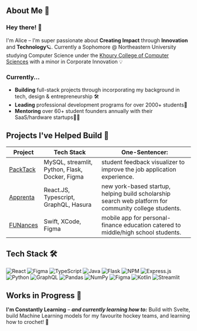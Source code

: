 ## About Me 🏹
### Hey there! 👋
I'm Alice – I'm super passionate about **Creating Impact** through **Innovation** and **Technology**🪐.
Currently a Sophomore @ Northeastern University studying Computer Science under the [Khoury College of Computer Sciences](https://www.khoury.northeastern.edu/) with a minor in Corporate Innovation 💡
### Currently...
- **Building** full-stack projects through incorporating my background in tech, design & entrepreneurship 🛠️
- **Leading** professional development programs for over 2000+ students👀
- **Mentoring** over 60+ student founders annually with their SaaS/hardware startups👩‍💻

## Projects I've Helped Build 📓 
| Project | Tech Stack | One-Sentencer: | 
|-------|--------| ----------|
|[PackTack](https://github.com/akl5/PackTrack)  | MySQL, streamlit, Python, Flask, Docker, Figma | student feedback visualizer to improve the job application experience.|
| [Apprenta](https://www.apprenta.co/)| React.JS, Typescript, GraphQL, Hasura | new york-based startup, helping build scholarship search web platform for community college students. |
|[FUNances](https://github.com/clarissaramos/Funances-)| Swift, XCode, Figma | mobile app for personal-finance education catered to middle/high school students. |


## Tech Stack 🛠️
![React](https://img.shields.io/badge/react-%2320232a.svg?style=for-the-badge&logo=react&logoColor=%2361DAFB)
![Figma](https://img.shields.io/badge/figma-%23F24E1E.svg?style=for-the-badge&logo=figma&logoColor=white)
![TypeScript](https://img.shields.io/badge/typescript-%23007ACC.svg?style=for-the-badge&logo=typescript&logoColor=white)
![Java](https://img.shields.io/badge/java-%23ED8B00.svg?style=for-the-badge&logo=openjdk&logoColor=white)
![Flask](https://img.shields.io/badge/flask-%23000.svg?style=for-the-badge&logo=flask&logoColor=white)
![NPM](https://img.shields.io/badge/NPM-%23CB3837.svg?style=for-the-badge&logo=npm&logoColor=white)
![Express.js](https://img.shields.io/badge/express.js-%23404d59.svg?style=for-the-badge&logo=express&logoColor=%2361DAFB)
![Python](https://img.shields.io/badge/python-3670A0?style=for-the-badge&logo=python&logoColor=ffdd54)
![GraphQL](https://img.shields.io/badge/-GraphQL-E10098?style=for-the-badge&logo=graphql&logoColor=white)
![Pandas](https://img.shields.io/badge/pandas-%23150458.svg?style=for-the-badge&logo=pandas&logoColor=white)
![NumPy](https://img.shields.io/badge/numpy-%23013243.svg?style=for-the-badge&logo=numpy&logoColor=white)
![Figma](https://img.shields.io/badge/figma-%23F24E1E.svg?style=for-the-badge&logo=figma&logoColor=white)
![Kotlin](https://img.shields.io/badge/kotlin-%237F52FF.svg?style=for-the-badge&logo=kotlin&logoColor=white)
![Streamlit](https://img.shields.io/badge/Streamlit-%23FE4B4B.svg?style=for-the-badge&logo=streamlit&logoColor=white)



## Works in Progress 🧠
**I'm Constantly Learning** – **_and currently learning how to:_** Build with Svelte, build Machine Learning models for my favourite hockey teams, and learning how to crochet! 🧶
